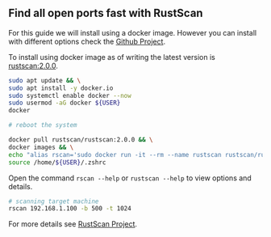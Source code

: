 ## Find all open ports fast with RustScan

For this guide we will install using a docker image. However you can install with different options check the [Github Project](https://github.com/RustScan/RustScan).

To install using docker image as of writing the latest version is  [rustscan:2.0.0](https://hub.docker.com/r/rustscan/rustscan).

```sh
sudo apt update && \
sudo apt install -y docker.io
sudo systemctl enable docker --now
sudo usermod -aG docker ${USER}
docker

# reboot the system

docker pull rustscan/rustscan:2.0.0 && \
docker images && \
echo "alias rscan='sudo docker run -it --rm --name rustscan rustscan/rustscan:2.0.0'" >> /home/${USER}/.zshrc && \
source /home/${USER}/.zshrc
```

Open the command `rscan --help` or `rustscan --help` to view options and details.

```sh
# scanning target machine
rscan 192.168.1.100 -b 500 -t 1024
```

For more details see [RustScan Project](https://github.com/RustScan/RustScan).
